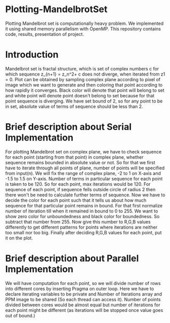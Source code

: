 # Plotting-MandelbrotSet
Plotting Mandelbrot set is computationally heavy problem. We implemented it using shared memory parallelism with OpenMP. This repository contains code, results, presentation of project.

# Introduction
Mandelbrot set is fractal structure, which is set of complex numbers c for which sequence z_{n+1} = z_n^2+ c does not diverge, when iterated from z1 = 0. Plot can be obtained by sampling complex plane according to pixel of image which we want to generate and then coloring that point according to how rapidly it converges. Black color will denote that point will belong to set and white point will denote point doesn't belong to set because for that point sequence is diverging. We have set bound of 2, so for any point to be in set, absolute value of terms of sequence should be less than 2.

# Brief description about Serial Implementation
For plotting Mandelbrot set on complex plane, we have to check sequence for each point (starting from that point) in complex plane, whether sequence remains bounded in absolute value or not. So for that we first have to iterate through all points of plane, number of points will be specified from input(n). We will fix the range of complex plane, -2 to 1 on X-axis and -1.5 to 1.5 on Y-axis. Number of terms in particular sequence for each point is taken to be 120. So for each point, max iterations would be 120. For sequence of each point, if sequence fells outside circle of radius 2 then there won't be need to calculate further terms of sequence. Now we have to decide the color for each point such that it tells us about how much sequence for that particular point remains in bound. For that first normalize number of iteration till when it remained in bound to 0 to 255. We want to show zero color for unboundedness and black color for boundedness. So subtract that number from 255. Now give this number to R,G,B values differently to get different patterns for points where iterations are neither too small nor too big. Finally after deciding R,G,B values for each point, put it on the plot.

# Brief description about Parallel Implementation
We will have computation for each point, so we will divide number of rows into different cores by inserting Pragma on outer loop. Here we have to declare iterating variables to be private and Number of Iterations array and PPM image to be shared (So each thread can access it).
Number of points divided between cores would be almost equal but number of iterations for each point might be different (as iterations will be stopped once value goes out of bound.)
